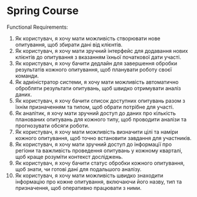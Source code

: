 # Spring Course
Functional Requirements:
1. Як користувач, я хочу мати можливість створювати нове опитування, щоб збирати дані від клієнтів.
2. Як користувач, я хочу мати зручний інтерфейс для додавання нових клієнтів до опитування з вказанням їхньої початкової дати участі.
3. Як користувач, я хочу бачити дедлайн для завершення обробки результатів кожного опитування, щоб планувати роботу своєї команди.
4. Як адміністратор системи, я хочу мати можливість автоматично обробляти результати опитувань, щоб швидко отримувати аналіз даних.
5. Як користувач, я хочу бачити список доступних опитувань разом з їхнім призначенням та типом, щоб обрати потрібне для участі.
6. Як аналітик, я хочу мати зручний доступ до даних про кількість планованих опитувань для кожного типу, щоб проводити аналізи та прогнозувати обсяги роботи.
7. Як користувач, я хочу мати можливість визначити цілі та наміри кожного опитування, щоб точно встановити завдання для участників.
8. Як користувач, я хочу мати зручний доступ до інформації про регіони та важливість проведення опитувань у кожному кварталі, щоб краще розуміти контекст досліджень.
9. Як користувач, я хочу бачити статус обробки кожного опитування, щоб знати, чи готові дані для подальшого аналізу.
10. Як користувач, я хочу мати можливість швидко знаходити інформацію про кожне опитування, включаючи його назву, тип та призначення, щоб оперативно працювати з ними.
